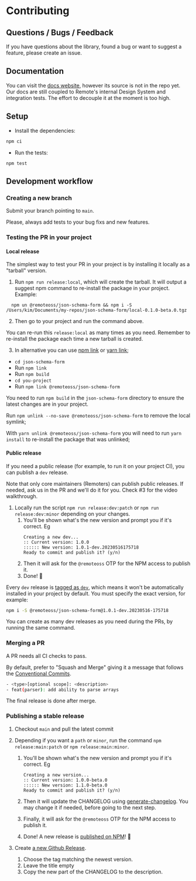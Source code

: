 # Contributing

## Questions / Bugs / Feedback

If you have questions about the library, found a bug or want to suggest a feature, please create an issue.

## Documentation

You can visit the [docs website](https://json-schema-form.vercel.app/), however its source is not in the repo yet. Our docs are still coupled to Remote's internal Design System and integration tests. The effort to decouple it at the moment is too high.

## Setup

- Install the dependencies:

```bash
npm ci
```

- Run the tests:

```
npm test
```

## Development workflow

### Creating a new branch

Submit your branch pointing to `main`.

Please, always add tests to your bug fixs and new features.

### Testing the PR in your project

#### Local release

The simplest way to test your PR in your project is by installing it locally as a "tarball" version.

1. Run `npm run release:local`, which will create the tarball. It will output a suggest npm command to re-install the package in your project. Example:

```
  npm un @remoteoss/json-schema-form && npm i -S /Users/kim/Documents/my-repos/json-schema-form/local-0.1.0-beta.0.tgz
```

2. Then go to your project and run the command above.

You can re-run this `release:local` as many times as you need. Remember to re-install the package each time a new tarball is created.

3. In alternative you can use [npm link](https://docs.npmjs.com/cli/v9/commands/npm-link) or [yarn link](https://classic.yarnpkg.com/lang/en/docs/cli/link/);

- `cd json-schema-form`
- Run `npm link`
- Run `npm build`
- `cd you-project`
- Run `npm link @remoteoss/json-schema-form`

You need to run `npm build` in the `json-schema-form` directory to ensure the latest changes are in your project.

Run `npm unlink --no-save @remoteoss/json-schema-form` to remove the local symlink;

With `yarn unlink @remoteoss/json-schema-form` you will need to run `yarn install` to re-install the package that was unlinked;

#### Public release

If you need a public release (for example, to run it on your project CI), you can publish a `dev` release.

Note that only core maintainers (Remoters) can publish public releases. If needed, ask us in the PR and we'll do it for you. Check #3 for the video walkthrough.

1.  Locally run the script `npm run release:dev:patch` or `npm run release:dev:minor` depending on your changes.
    1. You'll be shown what's the new version and prompt you if it's correct. Eg
       ```
       Creating a new dev...
       :: Current version: 1.0.0
       :::::: New version: 1.0.1-dev.20230516175718
       Ready to commit and publish it? (y/n)
       ```
    2. Then it will ask for the `@remoteoss` OTP for the NPM access to publish it.
    3. Done! 🎉

Every `dev` release is [tagged as `dev`](https://docs.npmjs.com/cli/v9/commands/npm-publish#tag), which means it won't be automatically installed in your project by default.
You must specify the exact version, for example:

```bash
npm i -S @remoteoss/json-schema-form@1.0.1-dev.20230516-175718
```

You can create as many dev releases as you need during the PRs, by running the same command.

### Merging a PR

A PR needs all CI checks to pass.

By default, prefer to "Squash and Merge" giving it a message that follows the [Conventional Commits](https://www.conventionalcommits.org/en/v1.0.0/).

```bash
- <type>[optional scope]: <description>
- feat(parser): add ability to parse arrays
```

The final release is done after merge.

### Publishing a stable release

1.  Checkout `main` and pull the latest commit
2.  Depending if you want a `path` or `minor`, run the command `npm release:main:patch` or `npm release:main:minor`.

    1. You'll be shown what's the new version and prompt you if it's correct. Eg

       ```
       Creating a new version...
       :: Current version: 1.0.0-beta.0
       :::::: New version: 1.1.0-beta.0
       Ready to commit and publish it? (y/n)

       ```

    2. Then it will update the CHANGELOG using [generate-changelog](https://github.com/lob/generate-changelog). You may change it if needed, before going to the next step.
    3. Finally, it will ask for the `@remoteoss` OTP for the NPM access to publish it.
    4. Done! A new release is [published on NPM](https://www.npmjs.com/package/@remoteoss/json-schema-form)! 🎉

3.  Create [a new Github Release](https://github.com/remoteoss/json-schema-form/releases/new).
    1. Choose the tag matching the newest version.
    2. Leave the title empty
    3. Copy the new part of the CHANGELOG to the description.
